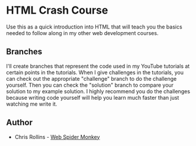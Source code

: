 # HTML Crash Course

Use this as a quick introduction into HTML that will teach you the basics needed to follow along in my other web development courses.

## Branches

I'll create branches that represent the code used in my YouTube tutorials at certain points in the tutorials. When I give challenges in the tutorials, you can check out the appropriate "challenge" branch to do the challenge yourself. Then you can check the "solution" branch to compare your solution to my example solution. I highly recommend you do the challenges because writing code yourself will help you learn much faster than just watching me write it.

## Author

* Chris Rollins - [Web Spider Monkey](https://github.com/webspidermonkey)
